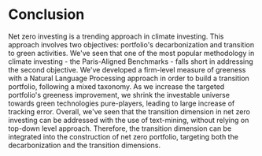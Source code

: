 # Conclusion

Net zero investing is a trending approach in climate investing. This approach involves two objectives: portfolio's decarbonization and transition to green activities. We've seen that one of the most popular methodology in climate investing - the Paris-Aligned Benchmarks - falls short in addressing the second objective. We've developed a firm-level measure of greeness with a Natural Language Processing approach in order to build a transition portfolio, following a mixed taxonomy. As we increase the targeted portfolio's greeness improvement, we shrink the investable universe towards green technologies pure-players, leading to large increase of tracking error. Overall, we've seen that the transition dimension in net zero investing can be addressed with the use of text-mining, without relying on top-down level approach. Therefore, the transition dimension can be integrated into the construction of net zero portfolio, targeting both the decarbonization and the transition dimensions.